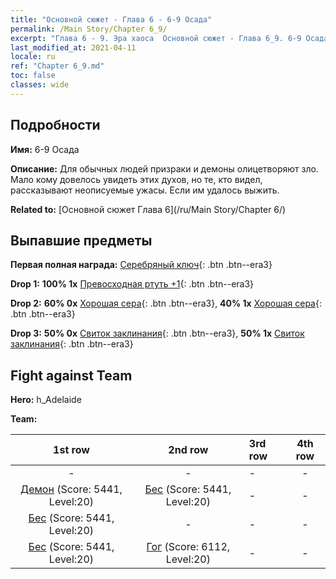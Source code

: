 ```yaml
---
title: "Основной сюжет - Глава 6 - 6-9 Осада"
permalink: /Main Story/Chapter 6_9/
excerpt: "Глава 6 - 9. Эра хаоса  Основной сюжет - Глава 6_9. 6-9 Осада"
last_modified_at: 2021-04-11
locale: ru
ref: "Chapter 6_9.md"
toc: false
classes: wide
---
```


## Подробности

 **Имя:** 6-9 Осада

 **Описание:** Для обычных людей призраки и демоны олицетворяют зло. Мало кому довелось увидеть этих духов, но те, кто видел, рассказывают неописуемые ужасы. Если им удалось выжить.

 **Related to:** [Основной сюжет Глава 6](/ru/Main Story/Chapter 6/)

## Выпавшие предметы

 **Первая полная награда:** [Серебряный ключ](/ru/Items/con_693/){: .btn .btn--era3}

 **Drop 1:** **100% 1x** [Превосходная ртуть +1](/ru/Items/mat_21/){: .btn .btn--era3}

 **Drop 2:** **60% 0x** [Хорошая сера](/ru/Items/mat_15/){: .btn .btn--era3}, **40% 1x** [Хорошая сера](/ru/Items/mat_15/){: .btn .btn--era3}

 **Drop 3:** **50% 0x** [Свиток заклинания](/ru/Items/con_694/){: .btn .btn--era3}, **50% 1x** [Свиток заклинания](/ru/Items/con_694/){: .btn .btn--era3}


## Fight against Team
 **Hero:** h_Adelaide

 **Team:**


  | 1st row | 2nd row | 3rd row | 4th row |
  |:----:|:----:|:----|:----:|
  | - | - | - | - |
  | [Демон](/ru/units/Demon/) (Score: 5441, Level:20)  | [Бес](/ru/units/Imp/) (Score: 5441, Level:20)  | - | - |
  | [Бес](/ru/units/Imp/) (Score: 5441, Level:20)  | - | - | - |
  | [Бес](/ru/units/Imp/) (Score: 5441, Level:20)  | [Гог](/ru/units/Gog/) (Score: 6112, Level:20)  | - | - |


